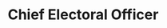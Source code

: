 ---
title: Chief Electoral Officer
longTitle: 'Chief Electoral Officer'
tags:
- gccommon
french:
- "[[Directeur general des elections]]"
---